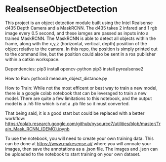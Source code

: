 # RealsenseObjectDetection
This project is an object detection module built using the Intel Realsense d435 Depth Camera and a MaskRCNN. The d435 takes 2 infared and 1 rgb image every 0.5 second, and these iamges are passed as inputs into a trained MaskRCNN. The MaskRCNN is able to detect all objects within the frame, along with the x,y,z (horizontal, vertical, depth) posiition of the object relative to the camera. In this repo, the position is simply printed out to the command line, but the position could also be sent in a ros publisher within a catkin workspace.

Dependencies:
  pip3 install opencv-python
  pip3 install pyrealsense2
  
How to Run:
  python3 measure_object_distance.py

How to Train:
  While not the most efficent or best way to train a new model, there is a google colab notebook that can be leveraged to train a new model. There are quite a few limitations to     this notebook, and the output model is a .h5 file which is not a .pb file so it must converted. 
  
  That being said, it is a good start but could be replaced with a better workflow: https://colab.research.google.com/github/pysource7/utilities/blob/master/Train_Mask_RCNN_(DEMO).ipynb
  
  To use the notebook, you will need to create your own training data. This can be done at https://www.makesense.ai/ where you will annoate your images, then save the annotations    as a .json file. The images and .json can be uploaded to the notebook to start training on your own dataset.
